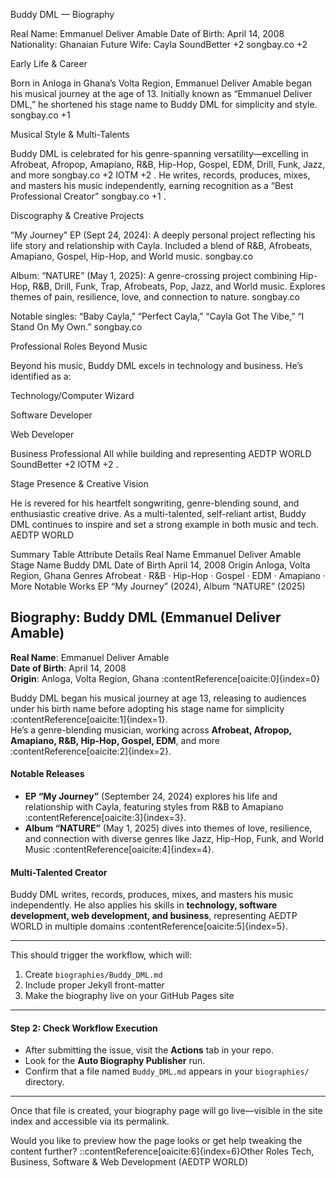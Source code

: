 Buddy DML — Biography

Real Name: Emmanuel Deliver Amable
Date of Birth: April 14, 2008
Nationality: Ghanaian
Future Wife: Cayla 
SoundBetter
+2
songbay.co
+2

Early Life & Career

Born in Anloga in Ghana’s Volta Region, Emmanuel Deliver Amable began his musical journey at the age of 13. Initially known as “Emmanuel Deliver DML,” he shortened his stage name to Buddy DML for simplicity and style. 
songbay.co
+1

Musical Style & Multi-Talents

Buddy DML is celebrated for his genre-spanning versatility—excelling in Afrobeat, Afropop, Amapiano, R&B, Hip-Hop, Gospel, EDM, Drill, Funk, Jazz, and more 
songbay.co
+2
IOTM
+2
. He writes, records, produces, mixes, and masters his music independently, earning recognition as a “Best Professional Creator” 
songbay.co
+1
.

Discography & Creative Projects

“My Journey” EP (Sept 24, 2024): A deeply personal project reflecting his life story and relationship with Cayla. Included a blend of R&B, Afrobeats, Amapiano, Gospel, Hip-Hop, and World music. 
songbay.co

Album: “NATURE” (May 1, 2025): A genre-crossing project combining Hip-Hop, R&B, Drill, Funk, Trap, Afrobeats, Pop, Jazz, and World music. Explores themes of pain, resilience, love, and connection to nature. 
songbay.co

Notable singles: “Baby Cayla,” “Perfect Cayla,” “Cayla Got The Vibe,” “I Stand On My Own.” 
songbay.co

Professional Roles Beyond Music

Beyond his music, Buddy DML excels in technology and business. He’s identified as a:

Technology/Computer Wizard

Software Developer

Web Developer

Business Professional
All while building and representing AEDTP WORLD 
SoundBetter
+2
IOTM
+2
.

Stage Presence & Creative Vision

He is revered for his heartfelt songwriting, genre-blending sound, and enthusiastic creative drive. As a multi-talented, self-reliant artist, Buddy DML continues to inspire and set a strong example in both music and tech. 
AEDTP WORLD

Summary Table
Attribute	Details
Real Name	Emmanuel Deliver Amable
Stage Name	Buddy DML
Date of Birth	April 14, 2008
Origin	Anloga, Volta Region, Ghana
Genres	Afrobeat · R&B · Hip-Hop · Gospel · EDM · Amapiano · More
Notable Works	EP “My Journey” (2024), Album “NATURE” (2025)



## Biography: Buddy DML (Emmanuel Deliver Amable)

**Real Name**: Emmanuel Deliver Amable  
**Date of Birth**: April 14, 2008  
**Origin**: Anloga, Volta Region, Ghana :contentReference[oaicite:0]{index=0}  

Buddy DML began his musical journey at age 13, releasing to audiences under his birth name before adopting his stage name for simplicity :contentReference[oaicite:1]{index=1}.  
He’s a genre-blending musician, working across **Afrobeat, Afropop, Amapiano, R&B, Hip-Hop, Gospel, EDM**, and more :contentReference[oaicite:2]{index=2}.

#### Notable Releases
- **EP “My Journey”** (September 24, 2024) explores his life and relationship with Cayla, featuring styles from R&B to Amapiano :contentReference[oaicite:3]{index=3}.  
- **Album “NATURE”** (May 1, 2025) dives into themes of love, resilience, and connection with diverse genres like Jazz, Hip-Hop, Funk, and World Music :contentReference[oaicite:4]{index=4}.

#### Multi-Talented Creator
Buddy DML writes, records, produces, mixes, and masters his music independently. He also applies his skills in **technology, software development, web development, and business**, representing AEDTP WORLD in multiple domains :contentReference[oaicite:5]{index=5}.

---

This should trigger the workflow, which will:
1. Create `biographies/Buddy_DML.md`
2. Include proper Jekyll front-matter
3. Make the biography live on your GitHub Pages site

---

#### Step 2: Check Workflow Execution
- After submitting the issue, visit the **Actions** tab in your repo.
- Look for the **Auto Biography Publisher** run.
- Confirm that a file named `Buddy_DML.md` appears in your `biographies/` directory.

---

Once that file is created, your biography page will go live—visible in the site index and accessible via its permalink.

Would you like to preview how the page looks or get help tweaking the content further?
::contentReference[oaicite:6]{index=6}Other Roles	Tech, Business, Software & Web Development (AEDTP WORLD)
